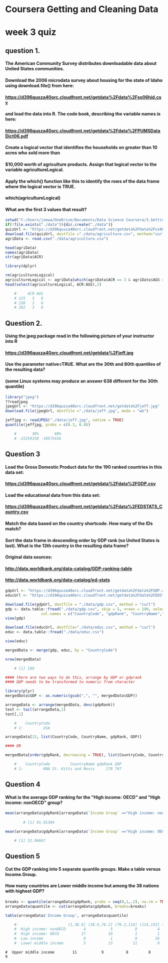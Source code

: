 # Coursera Getting and Cleaning Data
# week 3 quiz

## question 1. 

#### The American Community Survey distributes downloadable data about United States communities. 
#### Download the 2006 microdata survey about housing for the state of Idaho using download.file() from here:
#### https://d396qusza40orc.cloudfront.net/getdata%2Fdata%2Fss06hid.csv
#### and load the data into R. The code book, describing the variable names is here:
#### https://d396qusza40orc.cloudfront.net/getdata%2Fdata%2FPUMSDataDict06.pdf

#### Create a logical vector that identifies the households on greater than 10 acres who sold more than 
#### $10,000 worth of agriculture products. Assign that logical vector to the variable agricultureLogical. 
#### Apply the which() function like this to identify the rows of the data frame where the logical vector is TRUE.

#### which(agricultureLogical)

#### What are the first 3 values that result?

```R
setwd("C:/Users/joewa/OneDrive/Documents/Data Science Coursera/3_Getting_and_Cleaning_Data/Week3_Getting_and_Cleaning_Data")
if(!file.exists("./data")){dir.create("./data")} 
quizUrl <- "https://d396qusza40orc.cloudfront.net/getdata%2Fdata%2Fss06hid.csv" 
download.file(quizUrl, destfile ="./data/agriculture.csv", method="curl") 
agriData <- read.csv("./data/agriculture.csv")

head(agriData)
names(agriData)
str(agriData$ACR)

library(dplyr)

rm(agricultureLogical)
agricultureLogical <- agriData[which(agriData$ACR == 3 & agriData$AGS ==6),]
head(select(agricultureLogical, ACR:AGS),3)

	#     ACR AGS
	# 125   3   6
	# 238   3   6
	# 262   3   6
```

## Question 2. 

#### Using the jpeg package read in the following picture of your instructor into R

#### https://d396qusza40orc.cloudfront.net/getdata%2Fjeff.jpg

#### Use the parameter native=TRUE. What are the 30th and 80th quantiles of the resulting data? 
#### (some Linux systems may produce an answer 638 different for the 30th quantile)

```R
library("jpeg")
??readjpeg
jpegUrl <- "https://d396qusza40orc.cloudfront.net/getdata%2Fjeff.jpg"
download.file(jpegUrl, destfile ="./data/jeff.jpg", mode = "wb")

jeffjpg <- readJPEG("./data/jeff.jpg", native = TRUE)
quantile(jeffjpg, probs = c(0.3, 0.8))

	#       30%       80% 
	# -15259150 -10575416 
```

## Question 3

#### Load the Gross Domestic Product data for the 190 ranked countries in this data set:

#### https://d396qusza40orc.cloudfront.net/getdata%2Fdata%2FGDP.csv

#### Load the educational data from this data set:

#### https://d396qusza40orc.cloudfront.net/getdata%2Fdata%2FEDSTATS_Country.csv

#### Match the data based on the country shortcode. How many of the IDs match? 
#### Sort the data frame in descending order by GDP rank (so United States is last). What is the 13th country in the resulting data frame?

#### Original data sources:

#### http://data.worldbank.org/data-catalog/GDP-ranking-table
#### http://data.worldbank.org/data-catalog/ed-stats

```R
gdpUrl <- "https://d396qusza40orc.cloudfront.net/getdata%2Fdata%2FGDP.csv"
educUrl <- "https://d396qusza40orc.cloudfront.net/getdata%2Fdata%2FEDSTATS_Country.csv"

download.file(gdpUrl, destfile = "./data/gdp.csv", method = "curl")
gdp <- data.table::fread("./data/gdp.csv", skip = 5, nrows = 190, select = c(1,2,4,5), 
                col.names = c("CountryCode", "gdpRank", "CountryName","GDP"))
view(gdp)

download.file(educUrl, destfile="./data/educ.csv", method = "curl")
educ <- data.table::fread("./data/educ.csv")

view(educ)

mergedData <- merge(gdp, educ, by = "CountryCode")

nrow(mergedData)

	# [1] 189

#### there are two ways to do this, arrange by GDP or gdprank
#### GDP needs to be transformed to numeric from character

library(plyr)
mergedData$GDP <- as.numeric(gsub(",", "", mergedData$GDP))

arrangeData <- arrange(mergedData, desc(gdpRank))
test <- tail(arrangeData,1)
test[,1]

	#    CountryCode
	# 1:         USA

arrangeData[13, list(CountryCode, CountryName, gdpRank, GDP)]

#### OR

mergedData[order(gdpRank, decreasing = TRUE), list(CountryCode, CountryName, gdpRank, GDP)][13]

	#    CountryCode         CountryName gdpRank GDP
	# 1:         KNA St. Kitts and Nevis     178 767
```

## Question 4

#### What is the average GDP ranking for the "High income: OECD" and "High income: nonOECD" group?

```R
mean(arrangeData$gdpRank[arrangeData$`Income Group` =="High income: nonOECD"])
        
        # [1] 91.91304

mean(arrangeData$gdpRank[arrangeData$`Income Group` =="High income: OECD"])

	# [1] 32.96667
```

## Question 5

#### Cut the GDP ranking into 5 separate quantile groups. Make a table versus Income.Group. 
#### How many countries are Lower middle income but among the 38 nations with highest GDP?

```R
breaks <- quantile(arrangeData$gdpRank, probs = seq(0,1,.2), na.rm = TRUE)
arrangeData$quantile <- cut(arrangeData$gdpRank, breaks=breaks)

table(arrangeData$'Income Group', arrangeData$quantile)

	#                       (1,38.6] (38.6,76.2] (76.2,114] (114,152] (152,190]
	#  High income: nonOECD        4           5          8         4         2
	#  High income: OECD          17          10          1         1         0
	#  Low income                  0           1          9        16        11
	#  Lower middle income         5          13         11         9        16
```
	#  Upper middle income        11           9          8         8         9
